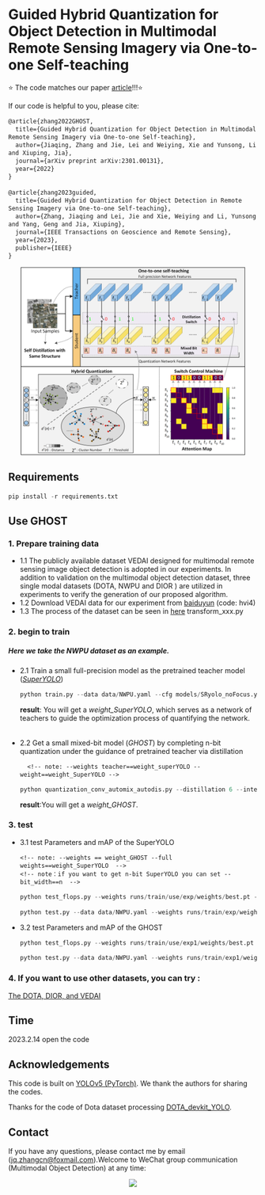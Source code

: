 # Guided Hybrid Quantization for Object Detection in Multimodal Remote Sensing Imagery via One-to-one Self-teaching
⭐ The code matches our paper [article](https://arxiv.org/abs/2301.00131)!!!⭐ 


 If our code is helpful to you, please cite:
```
@article{zhang2022GHOST,
  title={Guided Hybrid Quantization for Object Detection in Multimodal Remote Sensing Imagery via One-to-one Self-teaching},
  author={Jiaqing, Zhang and Jie, Lei and Weiying, Xie and Yunsong, Li and Xiuping, Jia},
  journal={arXiv preprint arXiv:2301.00131},
  year={2022}	
}

@article{zhang2023guided,
  title={Guided Hybrid Quantization for Object Detection in Remote Sensing Imagery via One-to-one Self-teaching},
  author={Zhang, Jiaqing and Lei, Jie and Xie, Weiying and Li, Yunsong and Yang, Geng and Jia, Xiuping},
  journal={IEEE Transactions on Geoscience and Remote Sensing},
  year={2023},
  publisher={IEEE}
}
```

<p align="center"> <img src="Fig/frame.png" width="90%"> </p>

## Requirements

```python
pip install -r requirements.txt
```

## Use GHOST

### 1. Prepare training data
- 1.1 The publicly available dataset VEDAI designed for multimodal remote sensing image object detection is adopted in our experiments. In addition to validation on the multimodal object detection dataset, three single modal datasets (DOTA, NWPU  and DIOR ) are utilized in experiments to verify the generation of our proposed algorithm.
- 1.2
  Download VEDAI data for our experiment from [baiduyun](https://pan.baidu.com/s/1L0SWi5AQA6ZK9jDIWRY7Fg) (code: hvi4)
- 1.3
  The process of the dataset can be seen in [here](https://github.com/icey-zhang/GHOST/tree/main/data) transform_xxx.py

### 2. begin to train 
##### Here we take the NWPU dataset as an example.
- 2.1 Train a small full-precision model as the pretrained teacher model ([*SuperYOLO*](https://github.com/icey-zhang/SuperYOLO))
  
  ```python
  python train.py --data data/NWPU.yaml --cfg models/SRyolo_noFocus.yaml --ch 3 --input_mode RGB --batch-size 8 --epochs 150 --train_img_size 1024 --test_img_size 512 --device 0
  ```
  
     **result**: You will get a *weight_SuperYOLO*, which serves as a network of teachers to guide the optimization process of quantifying the network.
  ######
- 2.2 Get a small mixed-bit model (*GHOST*) by completing n-bit quantization under the guidance of pretrained teacher via distillation
  
  ```
    <!-- note: --weights teacher==weight_superYOLO --weight==weight_SuperYOLO -->
  ```
  ```python
  python quantization_conv_automix_autodis.py --distillation 6 --inter_threshold 0.1 --device 0 --kd_weight 400 --epochs 150 --data data/NWPU.yaml --weights_teacher runs/train/use/exp/weights/best.pt --weights runs/train/use/exp/weights/best.pt --cfg models/SRyolo_noFocus.yaml --ch 3 --input_mode RGB --batch-size 8 --hyp data/hyp.scratch.yaml --train_img_size 1024 --test_img_size 512
  ```
    **result**:You will get a *weight_GHOST*.

### 3. test
- 3.1  test Parameters and mAP of the SuperYOLO
    ```
    <!-- note: --weights == weight_GHOST --full weights==weight_SuperYOLO  -->
    <!-- note：if you want to get n-bit SuperYOLO you can set -- bit_width==n  -->
    ```
    ```python
   python test_flops.py --weights runs/train/use/exp/weights/best.pt --full_weights runs/train/use/exp/weights/best.pt --bit_width 32 --input_mode RGB 
   ```
    ```python
    python test.py --data data/NWPU.yaml --weights runs/train/exp/weights/best.pt --batch-size 4 --device 0 --iou-thres 0.6
    ```

- 3.2 test Parameters and mAP of the GHOST
    ```python
    python test_flops.py --weights runs/train/use/exp1/weights/best.pt --full_weights runs/train/use/exp/weights/best.pt --input_mode RGB --inter-threshold 0.1
    ```
    ```python
    python test.py --data data/NWPU.yaml --weights runs/train/exp1/weights/best.pt --batch-size 4 --device 0 --iou-thres 0.6
    ```
### 4. If you want to use other datasets, you can try :

[The DOTA, DIOR, and VEDAI](https://github.com/icey-zhang/GHOST/blob/main/Fig/README.md)

## Time
2023.2.14 open the code

## Acknowledgements

This code is built on [YOLOv5 (PyTorch)](https://github.com/ultralytics/yolov5). We thank the authors for sharing the codes.

Thanks for the code of Dota dataset processing [DOTA_devkit_YOLO](https://github.com/hukaixuan19970627/DOTA_devkit_YOLO).

## Contact
If you have any questions, please contact me by email (jq.zhangcn@foxmail.com).Welcome to WeChat group communication (Multimodal Object Detection) at any time:

<p align="center"> <img src="https://github.com/icey-zhang/GHOST/assets/54712081/e1819b78-2b05-4b1d-bfdb-1f47c0a8dfba" width="50%"> </p>
